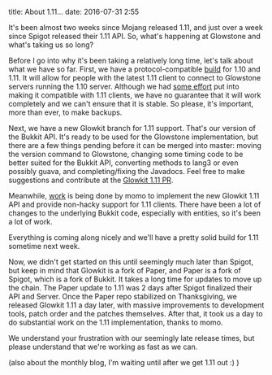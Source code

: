 title: About 1.11...
date: 2016-07-31 2:55

It's been almost two weeks since Mojang released 1.11, and just over a week since Spigot released their 1.11 API. So, what's happening at Glowstone and what's taking us so long?

Before I go into why it's been taking a relatively long time, let's talk about what we have so far. First, we have a protocol-compatible [build](https://bamboo.gserv.me/browse/GSPP-SRV44/latest/artifact/shared/Versioned-Server-JAR/glowstone-1.1X-SNAPSHOT.jar) for 1.10 and 1.11. It will allow for people with the latest 1.11 client to connect to Glowstone servers running the 1.10 server. Although we had [some effort](https://github.com/GlowstoneMC/Glowstone/commits/1.11-compatible) put into making it compatible with 1.11 clients, we have no guarantee that it will work completely and we can't ensure that it is stable. So please, it's important, more than ever, to make backups.

Next, we have a new Glowkit branch for 1.11 support. That's our version of the Bukkit API. It's ready to be used for the Glowstone implementation, but there are a few things pending before it can be merged into master: moving the version command to Glowstone, changing some timing code to be better suited for the Bukkit API, converting methods to lang3 or even possibly guava, and completing/fixing the Javadocs. Feel free to make suggestions and contribute at the [Glowkit 1.11 PR](https://github.com/GlowstoneMC/Glowkit/pull/9).

Meanwhile, [work](https://github.com/GlowstoneMC/Glowstone/pull/385) is being done by momo to implement the new Glowkit 1.11 API and provide non-hacky support for 1.11 clients. There have been a lot of changes to the underlying Bukkit code, especially with entities, so it's been a lot of work.

Everything is coming along nicely and we'll have a pretty solid build for 1.11 sometime next week.

Now, we didn't get started on this until seemingly much later than Spigot, but keep in mind that Glowkit is a fork of Paper, and Paper is a fork of Spigot, which is a fork of Bukkit. It takes a long time for updates to move up the chain. The Paper update to 1.11 was 2 days after Spigot finalized their API and Server. Once the Paper repo stabilized on Thanksgiving, we released Glowkit 1.11 a day later, with massive improvements to development tools, patch order and the patches themselves. After that, it took us a day to do substantial work on the 1.11 implementation, thanks to momo.

We understand your frustration with our seemingly late release times, but please understand that we're working as fast as we can.

(also about the monthly blog, I'm waiting until after we get 1.11 out :) )
